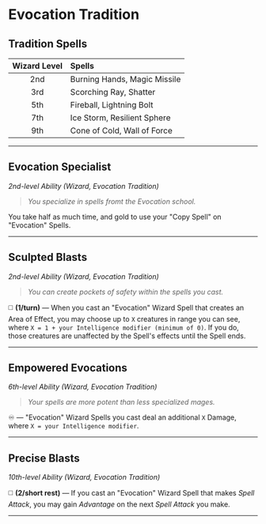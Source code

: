 # Evocation Tradition

## Tradition Spells

| Wizard Level | Spells                       |
|:------------:|:-----------------------------|
|     2nd      | Burning Hands, Magic Missile |
|     3rd      | Scorching Ray, Shatter       |
|     5th      | Fireball, Lightning Bolt     |
|     7th      | Ice Storm, Resilient Sphere  |
|     9th      | Cone of Cold, Wall of Force  |

---

## Evocation Specialist
*2nd-level Ability (Wizard, Evocation Tradition)*  

> *You specialize in spells fromt the Evocation school.*

You take half as much time, and gold to use your "Copy Spell" on "Evocation" Spells.

---

## Sculpted Blasts
*2nd-level Ability (Wizard, Evocation Tradition)*  

> *You can create pockets of safety within the spells you cast.*

◻️ **(1/turn)** — When you cast an "Evocation" Wizard Spell that creates an Area of Effect, you may choose up to `X` creatures in range you can see, where `X = 1 + your Intelligence modifier (minimum of 0)`. If you do, those creatures are unaffected by the Spell's effects until the Spell ends.

---

## Empowered Evocations
*6th-level Ability (Wizard, Evocation Tradition)*  

> *Your spells are more potent than less specialized mages.*

♾️ — "Evocation" Wizard Spells you cast deal an additional `X` Damage, where `X = your Intelligence modifier`.

---

## Precise Blasts
*10th-level Ability (Wizard, Evocation Tradition)*  

◻️ **(2/short rest)** — If you cast an "Evocation" Wizard Spell that makes *Spell Attack*, you may gain *Advantage* on the next *Spell Attack* you make.

---
